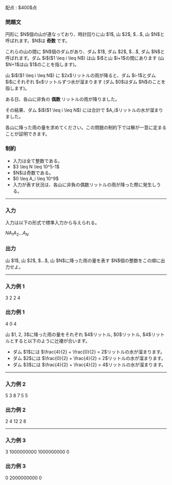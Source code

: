 
<div>

<span>

<span>

<p>
配点 : $400$点
</p>

<div>

<section>

### **問題文**

<p>
円形に $N$個の山が連なっており、時計回りに山 $1$, 山 $2$, $…$, 山 $N$と呼ばれます。$N$は
<strong>
奇数
</strong>
です。
</p>

<p>
これらの山の間に $N$個のダムがあり、ダム $1$, ダム $2$, $…$, ダム $N$と呼ばれます。ダム $i$($1 \leq i \leq N$) は山 $i$と山 $i+1$の間にあります (山 $N+1$は山 $1$のことを指します)。
</p>

<p>
山 $i$($1 \leq i \leq N$) に $2x$リットルの雨が降ると、ダム $i-1$とダム $i$にそれぞれ $x$リットルずつ水が溜まります (ダム $0$はダム $N$のことを指します)。
</p>

<p>
ある日、各山に非負の
<strong>
偶数
</strong>
リットルの雨が降りました。
</p>

<p>
その結果、ダム $i$($1 \leq i \leq N$) には合計で $A_i$リットルの水が溜まりました。
</p>

<p>
各山に降った雨の量を求めてください。この問題の制約下では解が一意に定まることが証明できます。
</p>

</section>

</div>

<div>

<section>

### **制約**

<ul>

<li>
入力は全て整数である。
</li>

<li>
$3 \leq N \leq 10^5-1$
</li>

<li>
$N$は奇数である。
</li>

<li>
$0 \leq A_i \leq 10^9$
</li>

<li>
入力が表す状況は、各山に非負の偶数リットルの雨が降った際に発生しうる。
</li>

</ul>

</section>

</div>

---

<div>

<div>

<section>

### **入力**

<p>
入力は以下の形式で標準入力から与えられる。
</p>

<div>

$N$$A_1$$A_2$$...$$A_N$
</div>

</section>

</div>

<div>

<section>

### **出力**

<p>
山 $1$, 山 $2$, $…$, 山 $N$に降った雨の量を表す $N$個の整数をこの順に出力せよ。
</p>

</section>

</div>

</div>

---

<div>

<section>

### **入力例 1**

<div>

3
2 2 4

</div>

</section>

</div>

<div>

<section>

### **出力例 1**

<div>

4 0 4

</div>

<p>
山 $1, 2, 3$に降った雨の量をそれぞれ $4$リットル, $0$リットル, $4$リットルとすると以下のように辻褄が合います。
</p>

<ul>

<li>
ダム $1$には $\frac{4}{2} + \frac{0}{2} = 2$リットルの水が溜まります。
</li>

<li>
ダム $2$には $\frac{0}{2} + \frac{4}{2} = 2$リットルの水が溜まります。
</li>

<li>
ダム $3$には $\frac{4}{2} + \frac{4}{2} = 4$リットルの水が溜まります。
</li>

</ul>

</section>

</div>

---

<div>

<section>

### **入力例 2**

<div>

5
3 8 7 5 5

</div>

</section>

</div>

<div>

<section>

### **出力例 2**

<div>

2 4 12 2 8

</div>

</section>

</div>

---

<div>

<section>

### **入力例 3**

<div>

3
1000000000 1000000000 0

</div>

</section>

</div>

<div>

<section>

### **出力例 3**

<div>

0 2000000000 0

</div>

</section>

</div>

</span>

</span>

</div>
